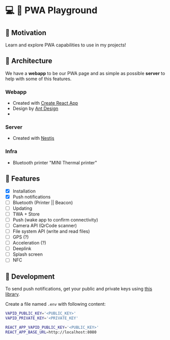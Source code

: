 # :computer: :calling: PWA Playground

## :dart: Motivation

Learn and explore PWA capabilities to use in my projects!

## :memo: Architecture

We have a **webapp** to be our PWA page and as simple as possible **server** to help with some of this features.

### Webapp

- Created with [Create React App](https://create-react-app.dev/)
- Design by [Ant Design](https://ant.design/)
-

### Server

- Created with [Nestjs](https://nestjs.com/)

### Infra

- Bluetooth printer "MINI Thermal printer"

## :gift: Features

- [x] Installation
- [x] Push notifications
- [ ] Bluetooth (Printer || Beacon)
- [ ] Updating
- [ ] TWA + Store
- [ ] Push (wake app to confirm connectivity)
- [ ] Camera API (QrCode scanner)
- [ ] File system API (write and read files)
- [ ] GPS (?)
- [ ] Acceleration (?)
- [ ] Deeplink
- [ ] Splash screen
- [ ] NFC

## :hammer: Development

To send push notifications, get your public and private keys using [this library](https://github.com/web-push-libs/web-push#command-line).

Create a file named `.env` with following content:

```bash
VAPID_PUBLIC_KEY='<PUBLIC_KEY>'
VAPID_PRIVATE_KEY='<PRIVATE_KEY'

REACT_APP_VAPID_PUBLIC_KEY='<PUBLIC_KEY>'
REACT_APP_BASE_URL=http://localhost:8080
```
